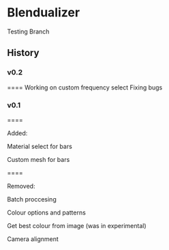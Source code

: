 # Blendualizer

Testing Branch


## History

### v0.2
====
Working on custom frequency select
Fixing bugs


### v0.1
====

Added:

Material select for bars

Custom mesh for bars

====

Removed:

Batch proccesing

Colour options and patterns

Get best colour from image (was in experimental)

Camera alignment
